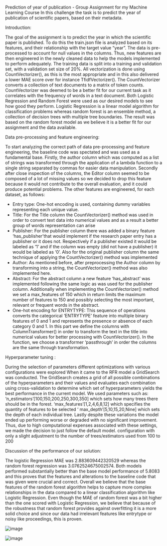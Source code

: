 Prediction of year of publication - Group Assignment for my Machine Learning Course
In this challenge the task is to predict the year of publication of scientific papers, based on their metadata.


Introduction:

The goal of the assignment is to predict the year in which the scientific paper is published.
To do this the train.json file is analyzed based on its features, and their relationship with the target value “year”.
The data is pre-processed to account for null values in the columns.
Thus, new features are then engineered in the newly cleaned data to help the models implemented to perform adequately.
The training data is split into a training and validation set, with a validation set size of 20%. All vectorization is done using CountVectorizer(),
as this is the most appropriate and in this also delivered a lower MAE score over for instance TfidfVectorizer().
The CountVectorizer converts a collection of text documents to a matrix of token counts.
CountVectorizer was deemed to be a better fit for our current task as it correlates with the frequency of words in a text document.
Both Logistic Regression and Random Forest were used as our desired models to see how good they perform.
Logistic Regression is a linear model algorithm for classification problems whereas random forest is an ensemble method,
a collection of decision trees with multiple tree boundaries. The result was based on the random forest model as we believe it is a better fit for our assignment and the data available. 






Data pre-processing and feature engineering:

To start analyzing the correct path of data pre-processing and feature engineering, the baseline code was spectated and was used as a fundamental base. Firstly, the author column which was computed as a list of strings was transformed through the application of a lambda function to a single string separated by commas for easier data manipulation. Secondly after close inspection of the columns, the Editor column seemed to be composed of a lot of missing values so we decided to drop this feature because it would not contribute to the overall evaluation, and it could produce potential problems. The other features are engineered, for each dataset, as follows:
-	Entry type:
One-hot encoding is used, containing dummy variables representing each unique value.
-	Title:
For the Title column the CountVectorizer() method was used in order to convert text data into numerical values and as a result a better group of words representation can arise
-	Publisher: 
For the publisher column there was added a binary feature ‘has_publisher’that would implement if the research paper entry has a publisher or it does not. Respectively if a publisher existed it would be labeled as ‘1’ and if the column was empty (did not have a publisher) it would be labeled as ‘0’. Also for the original publisher column the same technique of applying the CountVectorizer() method was implemented
-	Author:
As mentioned before, after preprocessing the Author column by transforming into a string, the CountVectorizer() method was also implemented here.
-	Abstract:
For the abstract column a new feature ‘has_abstract’ was implemented following the same logic as was used for the publisher column. Additionally when implementing the CountVectorizer() method we set a max_features of 150 which in return limits the maximum number of features to 150 and possibly selecting the most important, relevant or frequent words in the abstract.
-	One-hot encoding for ENTRYTYPE:
This sequence of operations converts the categorical ‘ENTRYTYPE’ feature into multiple binary features of 0 and 1 and represents the presence or absence of each category 0 and 1. In this part we define the columns with ColumnTransformer() in order to transform the text in the title into numerical values for better processing with CountVectorizer(). In the function, we choose a transformer ‘passthrough’ in order the columns are the same through transformation. 



Hyperparameter tuning :

During the selection of parameters different optimizations with various configurations were explored When it came to the RFR model a GridSearch was conducted. The GridSearch creates a grid of all possible combinations of the hyperparameters and their values and evaluates each combination using cross-validation to determine which set of hyperparameters yields the best performance in the current model. We used  parameters such as: 
‘n_estimators’[100,150,200,250,300,350] which sets how many trees there should be in the forest. 
‘max_features’[1,2,4,6,8,12] which specifies the quantity of features to be selected
‘ max_depth’[5,10,15,20,Nine] which sets the depth of each individual tree.
 Lastly despite these variations the model ended up performing worse or degraded with no significant improvement. Thus, due to high computational expenses associated with these settings, we made the decision to just follow the default model. configuration with only a slight adjustment to the number of trees/estimators used from 100 to 200



Discussion of the performance of  our solution:

The logistic Regression MAE was 2.883609442320529 whereas the random forest regression was 3.0762524675002574. Both models performed substantially better than the base model performance of 5.8083 and this proves that the features and alterations to the baseline code that was given were crucial and correct. Overall we believe that the base features of the random forest algorithm helps to capture more complex relationships in the data compared to a linear classification algorithm like Logistic Regression. Even though the MAE of random forest was a bit higher than the one scored with Logistic Regression, we believe that because of the robustness that random forest provides against overfitting it is a more solid choice and since our data had irrelevant features like entrytype or noisy like proceedings, this is proven.

![image](https://github.com/stefos44/ML-Assignment/assets/151064157/2c365a6f-18d0-4ee4-b37d-a473a206d51f)


![image](https://github.com/stefos44/ML-Assignment/assets/151064157/21f3e570-b467-440b-9f6b-ee8197a910d4)
